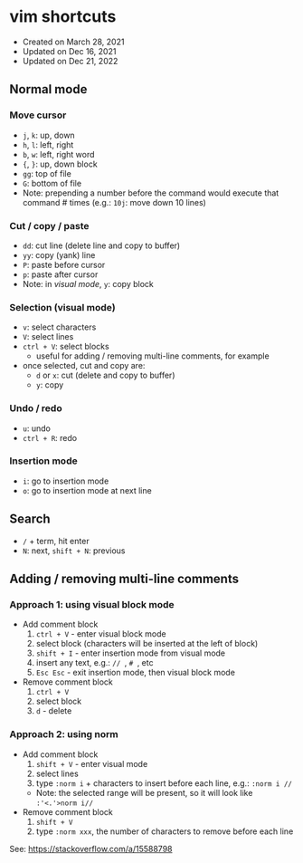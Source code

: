 # vim shortcuts

- Created on March 28, 2021
- Updated on Dec 16, 2021
- Updated on Dec 21, 2022


## Normal mode

### Move cursor

- `j`, `k`: up, down
- `h`, `l`: left, right
- `b`, `w`: left, right word
- `{`, `}`: up, down block
- `gg`: top of file
- `G`: bottom of file
- Note: prepending a number before the command would execute that command # times (e.g.: `10j`: move down 10 lines)


### Cut / copy / paste

- `dd`: cut line (delete line and copy to buffer)
- `yy`: copy (yank) line
- `P`: paste before cursor
- `p`: paste after cursor
- Note: in _visual mode_, `y`: copy block


### Selection (visual mode)

- `v`: select characters
- `V`: select lines
- `ctrl + V`: select blocks
  - useful for adding / removing multi-line comments, for example
- once selected, cut and copy are:
  - `d` or `x`: cut (delete and copy to buffer)
  - `y`: copy


### Undo / redo

- `u`: undo
- `ctrl + R`: redo


### Insertion mode

- `i`: go to insertion mode
- `o`: go to insertion mode at next line


## Search

- `/` + term, hit enter
- `N`: next, `shift + N`: previous


## Adding / removing multi-line comments


### Approach 1: using visual block mode

- Add comment block
  1. `ctrl + V` - enter visual block mode
  2. select block (characters will be inserted at the left of block)
  3. `shift + I` - enter insertion mode from visual mode
  4. insert any text, e.g.: `// `, `# `, etc
  5. `Esc Esc` - exit insertion mode, then visual block mode
- Remove comment block
  1. `ctrl + V`
  2. select block
  3. `d` - delete

### Approach 2: using norm

- Add comment block
  1. `shift + V` - enter visual mode
  2. select lines
  3. type `:norm i` + characters to insert before each line, e.g.: `:norm i // `
    - Note: the selected range will be present, so it will look like `:'<.'>norm i// `
- Remove comment block
  1. `shift + V`
  2. type `:norm xxx`, the number of characters to remove before each line


See: https://stackoverflow.com/a/15588798


